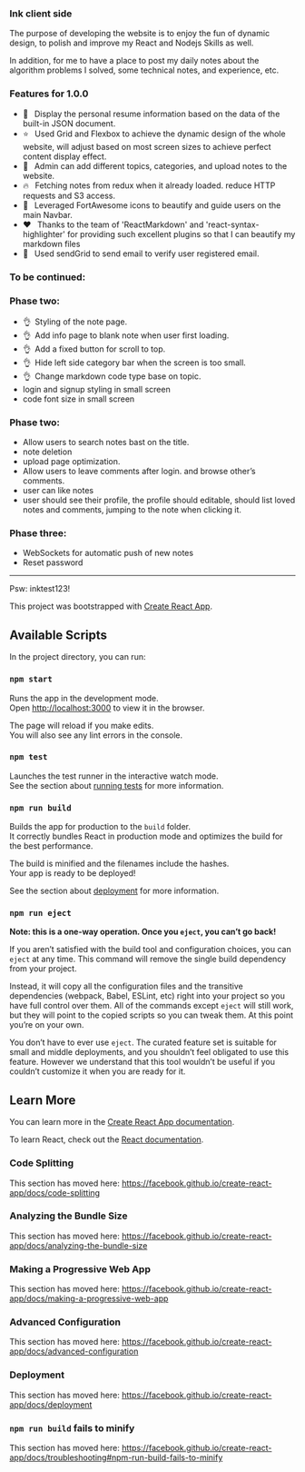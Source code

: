 ### **Ink client side**

The purpose of developing the website is to enjoy the fun of dynamic design, to polish and improve my React and Nodejs Skills as well.  

In addition, for me to have a place to post my daily notes about the algorithm problems I solved, some technical notes, and experience, etc.


### Features for 1.0.0

-  🥰 &ensp;Display the personal resume information based on the data of the built-in JSON document.
-  ⭐ &ensp;Used Grid and Flexbox to achieve the dynamic design of the whole website, will adjust based on most screen sizes to achieve perfect content display effect.
-  🚀 &ensp;Admin can add different topics, categories, and upload notes to the website.
-  🔥 &ensp;Fetching notes from redux when it already loaded. reduce HTTP requests and S3 access.
-  🍑 &ensp;Leveraged FortAwesome icons to beautify and guide users on the main Navbar.
-  ❤️ &ensp;Thanks to the team of 'ReactMarkdown' and 'react-syntax-highlighter' for providing such excellent plugins so that I can beautify my markdown files
-  📨 &ensp;Used sendGrid to send email to verify user registered email.

### To be continued: 

### Phase two: 

- 👌&ensp;Styling of the note page.
- 👌&ensp;Add info page to blank note when user first loading.
- 👌&ensp;Add a fixed button for scroll to top.
- 👌&ensp;Hide left side category bar when the screen is too small.
- 👌&ensp;Change markdown code type base on topic.
- login and signup styling in small screen
- code font size in small screen

### Phase two:

- Allow users to search notes bast on the title.
- note deletion
- upload page optimization.
- Allow users to leave comments after login. and browse other’s comments.
- user can like notes
- user should see their profile, the profile should editable, should list loved notes and comments, jumping to the note when clicking it.

### Phase three:

- WebSockets for automatic push of new notes
- Reset password


<hr>

Psw: inktest123! 


This project was bootstrapped with [Create React App](https://github.com/facebook/create-react-app).

## Available Scripts

In the project directory, you can run:

### `npm start`

Runs the app in the development mode.<br />
Open [http://localhost:3000](http://localhost:3000) to view it in the browser.

The page will reload if you make edits.<br />
You will also see any lint errors in the console.

### `npm test`

Launches the test runner in the interactive watch mode.<br />
See the section about [running tests](https://facebook.github.io/create-react-app/docs/running-tests) for more information.

### `npm run build`

Builds the app for production to the `build` folder.<br />
It correctly bundles React in production mode and optimizes the build for the best performance.

The build is minified and the filenames include the hashes.<br />
Your app is ready to be deployed!

See the section about [deployment](https://facebook.github.io/create-react-app/docs/deployment) for more information.

### `npm run eject`

**Note: this is a one-way operation. Once you `eject`, you can’t go back!**

If you aren’t satisfied with the build tool and configuration choices, you can `eject` at any time. This command will remove the single build dependency from your project.

Instead, it will copy all the configuration files and the transitive dependencies (webpack, Babel, ESLint, etc) right into your project so you have full control over them. All of the commands except `eject` will still work, but they will point to the copied scripts so you can tweak them. At this point you’re on your own.

You don’t have to ever use `eject`. The curated feature set is suitable for small and middle deployments, and you shouldn’t feel obligated to use this feature. However we understand that this tool wouldn’t be useful if you couldn’t customize it when you are ready for it.

## Learn More

You can learn more in the [Create React App documentation](https://facebook.github.io/create-react-app/docs/getting-started).

To learn React, check out the [React documentation](https://reactjs.org/).

### Code Splitting

This section has moved here: https://facebook.github.io/create-react-app/docs/code-splitting

### Analyzing the Bundle Size

This section has moved here: https://facebook.github.io/create-react-app/docs/analyzing-the-bundle-size

### Making a Progressive Web App

This section has moved here: https://facebook.github.io/create-react-app/docs/making-a-progressive-web-app

### Advanced Configuration

This section has moved here: https://facebook.github.io/create-react-app/docs/advanced-configuration

### Deployment

This section has moved here: https://facebook.github.io/create-react-app/docs/deployment

### `npm run build` fails to minify

This section has moved here: https://facebook.github.io/create-react-app/docs/troubleshooting#npm-run-build-fails-to-minify